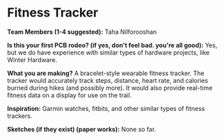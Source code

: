 # Fitness Tracker

**Team Members (1-4 suggested):** 
Taha Nilforooshan

**Is this your first PCB rodeo? (if yes, don't feel bad. you're all good):**
Yes, but we do have experience with similar types of hardware projects, like Winter Hardware.

**What you are making?**
A bracelet-style wearable fitness tracker. The tracker would accurately track steps, distance, heart rate, and calories burned during hikes (and possibly more). It would also provide real-time fitness data on a display for use on the trail.

**Inspiration:**
Garmin watches, fitbits, and other similar types of fitness trackers.

**Sketches (if they exist) (paper works):**
None so far.
